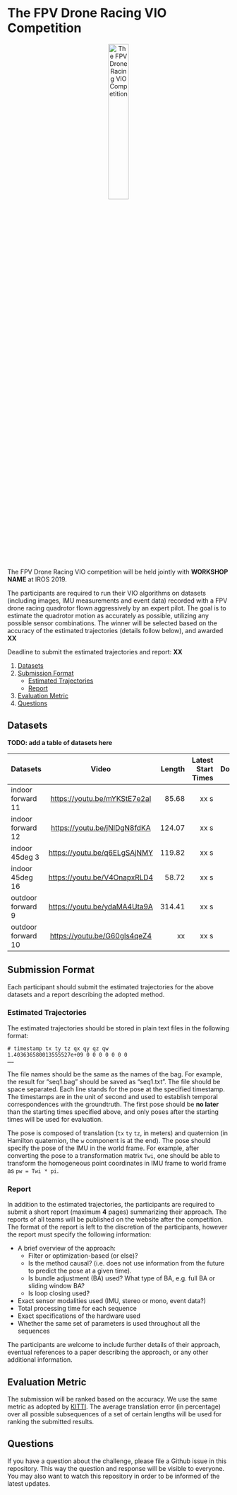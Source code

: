 # The FPV Drone Racing VIO Competition

<p align="center">
  <img width="30%" src="http://rpg.ifi.uzh.ch/datasets/uzh-fpv/trajs/indoor_forward_3_snapdragon_with_gt.gif" alt="The FPV Drone Racing VIO Competition" class="center"> 
</p>

The FPV Drone Racing VIO competition will be held jointly with **WORKSHOP NAME** at IROS 2019.

The participants are required to run their VIO algorithms on datasets (including images, IMU measurements and event data) recorded with a FPV drone racing quadrotor flown aggressively by an expert pilot. The goal is to estimate the quadrotor motion as accurately as possible, utilizing any possible sensor combinations. The winner will be selected based on the accuracy of the estimated trajectories (details follow below), and awarded **XX**

Deadline to submit the estimated trajectories and report: **XX**

1. [Datasets](#datasets)
2. [Submission Format](#submission-format)
   * [Estimated Trajectories](#estimated-trajectories)
   * [Report](#report)
3. [Evaluation Metric](#evaluation-metric)
4. [Questions](#questions)

## Datasets

**TODO: add a table of datasets here**

| Datasets        | Video  | Length | Latest Start Times | Download|
| ------------- |:-------------:| -----:| -----:| -----:|
| indoor forward 11   | https://youtu.be/mYKStE7e2aI | 85.68 | xx s |link|
| indoor forward 12   | https://youtu.be/jNlDgN8fdKA | 124.07 | xx s |link|
| indoor 45deg 3   | https://youtu.be/q6ELgSAjNMY | 119.82 | xx s |link|
| indoor 45deg 16   | https://youtu.be/V4OnapxRLD4 | 58.72 | xx s |link|
| outdoor forward 9   | https://youtu.be/ydaMA4Uta9A  | 314.41 | xx s |link|
| outdoor forward 10  | https://youtu.be/G60gls4qeZ4 | xx | xx s |link|

## Submission Format
Each participant should submit the estimated trajectories for the above datasets and a report describing the adopted method.

### Estimated Trajectories
The estimated trajectories should be stored in plain text files in the following format:

    # timestamp tx ty tz qx qy qz qw
    1.403636580013555527e+09 0 0 0 0 0 0 0
    …… 

The file names should be the same as the names of the bag. For example, the result for “seq1.bag” should be saved as “seq1.txt”. The file should be space separated. Each line stands for the pose at the specified timestamp. The timestamps are in the unit of second and used to establish temporal correspondences with the groundtruth. The first pose should be **no later** than the starting times specified above, and only poses after the starting times will be used for evaluation.

The pose is composed of translation (`tx` `ty` `tz`, in meters) and quaternion (in Hamilton quaternion, the `w` component is at the end). The pose should specify the pose of the IMU in the world frame. For example, after converting the pose to a transformation matrix `Twi`, one should be able to transform the homogeneous point coordinates in IMU frame to world frame as `pw = Twi * pi`.


### Report
In addition to the estimated trajectories, the participants are required to submit a short report (maximum **4** pages) summarizing their approach.
The reports of all teams will be published on the website after the competition.
The format of the report is left to the discretion of the participants, however the report must specify the following information:
* A brief overview of the approach:
  * Filter or optimization-based (or else)?
  * Is the method causal? (i.e. does not use information from the future to predict the pose at a given time).
  * Is bundle adjustment (BA) used? What type of BA, e.g. full BA or sliding window BA?
  * Is loop closing used?
* Exact sensor modalities used (IMU, stereo or mono, event data?)
* Total processing time for each sequence
* Exact specifications of the hardware used
* Whether the same set of parameters is used throughout all the sequences

The participants are welcome to include further details of their approach, eventual references to a paper describing the approach, or any other additional information.


## Evaluation Metric
The submission will be ranked based on the accuracy. We use the same metric as adopted by [KITTI](http://www.cvlibs.net/datasets/kitti/eval_odometry.php). The average translation error (in percentage) over all possible subsequences of a set of certain lengths will be used for ranking the submitted results.

## Questions

If you have a question about the challenge, please file a Github issue in this repository. This way the question and response will be visible to everyone.
You may also want to watch this repository in order to be informed of the latest updates.
